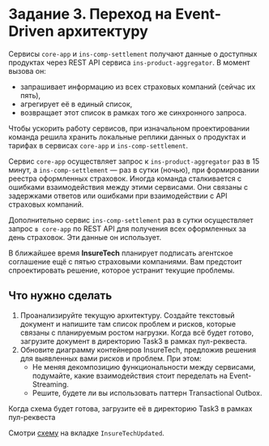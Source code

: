 # Задание 3. Переход на Event-Driven архитектуру

Сервисы `core-app` и `ins-comp-settlement` получают данные о доступных продуктах через REST API сервиса `ins-product-aggregator`. В момент вызова он:

- запрашивает информацию из всех страховых компаний (сейчас их пять),
- агрегирует её в единый список,
- возвращает этот список в рамках того же синхронного запроса.

Чтобы ускорить работу сервисов, при изначальном проектировании команда решила хранить локальные реплики данных о продуктах и тарифах в сервисах `core-app` и `ins-comp-settlement`.

Сервис `core-app` осуществляет запрос к `ins-product-aggregator` раз в 15 минут, а `ins-comp-settlement` — раз в сутки (ночью), при формировании реестра оформленных страховок. Иногда команда сталкивается с ошибками взаимодействия между этими сервисами. Они связаны с задержками ответов или ошибками при взаимодействии с API страховых компаний.

Дополнительно сервис `ins-comp-settlement` раз в сутки осуществляет запрос `в core-app` по REST API для получения всех оформленных за день страховок. Эти данные он использует.

В ближайшее время **InsureTech** планирует подписать агентское соглашение ещё с пятью страховыми компаниями. Вам предстоит спроектировать решение, которое устранит текущие проблемы.

## Что нужно сделать

1. Проанализируйте текущую архитектуру. Создайте текстовый документ и напишите там список проблем и рисков, которые связаны с планируемым ростом нагрузки. Когда всё будет готово, загрузите документ в директорию Task3 в рамках пул-реквеста.
2. Обновите диаграмму контейнеров InsureTech, предложив решения для выявленных вами рисков и проблем. При этом:
   - Не меняя декомпозицию функциональности между сервисами, подумайте, какие взаимодействия стоит переделать на Event-Streaming.
   - Решите, будете ли вы использовать паттерн Transactional Outbox.

Когда схема будет готова, загрузите её в директорию Task3 в рамках пул-реквеста

Смотри [схему](InsureTech_C4_Container_Diagram.drawio) на вкладке `InsureTechUpdated`.